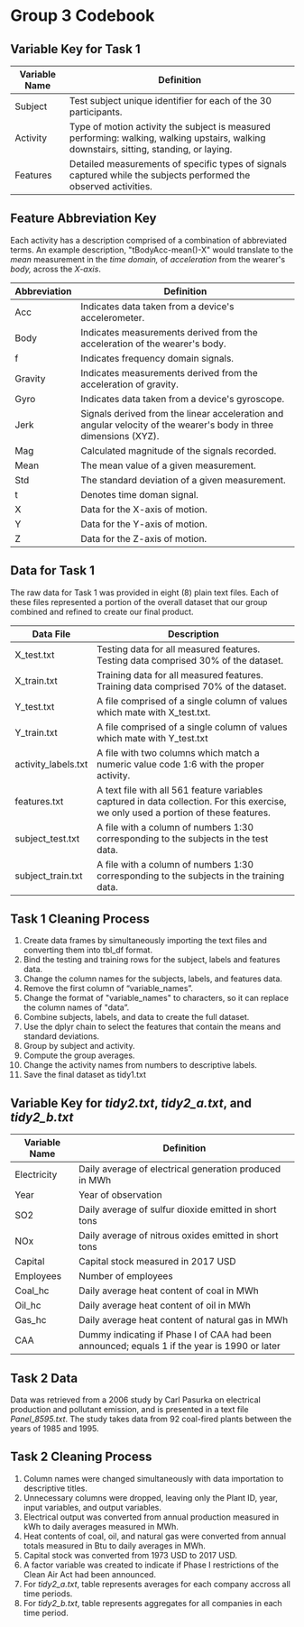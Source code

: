# Group 3 Codebook

## Variable Key for Task 1
Variable Name | Definition
------------- | ----------
Subject | Test subject unique identifier for each of the 30 participants.
Activity | Type of motion activity the subject is measured performing: walking, walking upstairs, walking downstairs, sitting, standing, or laying.
Features | Detailed measurements of specific types of signals captured while the subjects performed the observed activities.

## Feature Abbreviation Key
Each activity has a description comprised of a combination of abbreviated terms. An example description, "tBodyAcc-mean()-X" would translate to the *mean* measurement in the *time domain,* of *acceleration* from the wearer's *body,* across the *X-axis*. 

Abbreviation | Definition
------------- | ----------
Acc | Indicates data taken from a device's accelerometer.
Body | Indicates measurements derived from the acceleration of the wearer's body.
f | Indicates frequency domain signals.
Gravity | Indicates measurements derived from the acceleration of gravity.
Gyro | Indicates data taken from a device's gyroscope.
Jerk | Signals derived from the linear acceleration and angular velocity of the wearer's body in three dimensions (XYZ).
Mag | Calculated magnitude of the signals recorded.
Mean | The mean value of a given measurement.
Std | The standard deviation of a given measurement.
t | Denotes time doman signal. 
X | Data for the X-axis of motion.
Y | Data for the Y-axis of motion.
Z | Data for the Z-axis of motion.


## Data for Task 1
The raw data for Task 1 was provided in eight (8) plain text files. Each of these files represented a portion of the overall dataset that our group combined and refined to create our final product. 

Data File | Description
------------- | ----------
X_test.txt | Testing data for all measured features. Testing data comprised 30% of the dataset.
X_train.txt | Training data for all measured features. Training data comprised 70% of the dataset.
Y_test.txt | A file comprised of a single column of values which mate with X_test.txt.
Y_train.txt | A file comprised of a single column of values which mate with Y_test.txt
activity_labels.txt | A file with two columns which match a numeric value code 1:6 with the proper activity.
features.txt | A text file with all 561 feature variables captured in data collection. For this exercise, we only used a portion of these features.
subject_test.txt | A file with a column of numbers 1:30 corresponding to the subjects in the test data.
subject_train.txt | A file with a column of numbers 1:30 corresponding to the subjects in the training data.



## Task 1 Cleaning Process

1. Create data frames by simultaneously importing the text files and converting them into tbl_df format. 
2. Bind the testing and training rows for the subject, labels and features data. 
3. Change the column names for the subjects, labels, and features data. 
4. Remove the first column of “variable_names”.
5. Change the format of "variable_names" to characters, so it can replace the column names of "data”. 
6. Combine subjects, labels, and data to create the full dataset.
7. Use the dplyr chain to select the features that contain the means  and standard deviations.
8. Group by subject and activity. 
9. Compute the group averages.  
10. Change the activity names from numbers to descriptive labels.
11. Save the final dataset as tidy1.txt

## Variable Key for *tidy2.txt*, *tidy2_a.txt*, and *tidy2_b.txt*

Variable Name | Definition
------------- | ----------
Electricity | Daily average of electrical generation produced in MWh
Year| Year of observation
SO2 | Daily average of sulfur dioxide emitted in short tons
NOx | Daily average of nitrous oxides emitted in short tons
Capital | Capital stock measured in 2017 USD
Employees | Number of employees 
Coal_hc | Daily average heat content of coal in MWh
Oil_hc | Daily average heat content of oil in MWh
Gas_hc | Daily average heat content of natural gas in MWh
CAA | Dummy indicating if Phase I of CAA had been announced; equals 1 if the year is 1990 or later

## Task 2 Data
Data was retrieved from a 2006 study by Carl Pasurka on electrical production and pollutant emission, and is presented in a text file *Panel_8595.txt*. The study takes data from 92 coal-fired plants between the years of 1985 and 1995.

## Task 2 Cleaning Process
1. Column names were changed simultaneously with data importation to descriptive titles.
2. Unnecessary columns were dropped, leaving only the Plant ID, year, input variables, and output variables.
3. Electrical output was converted from annual production measured in kWh to daily averages measured in MWh.
4. Heat contents of coal, oil, and natural gas were converted from annual totals measured in Btu to daily averages in MWh.
5. Capital stock was converted from 1973 USD to 2017 USD.
6. A factor variable was created to indicate if Phase I restrictions of the Clean Air Act had been announced.
7. For *tidy2_a.txt*, table represents averages for each company accross all time periods.
8. For *tidy2_b.txt*, table represents aggregates for all companies in each time period.
